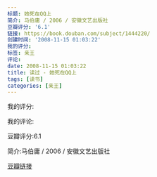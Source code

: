 ```yaml
---
标题: 她死在QQ上
简介: 马伯庸 / 2006 / 安徽文艺出版社
豆瓣评分: '6.1'
链接: https://book.douban.com/subject/1444220/
创建时间: '2008-11-15 01:03:22'
我的评分:
标签: 亲王
评论:
date: 2008-11-15 01:03:22
title: 读过 - 她死在QQ上
tags: [读书]
categories: [亲王]
---
```


我的评分:

我的评论:

豆瓣评分:6.1

简介:马伯庸 / 2006 / 安徽文艺出版社

[豆瓣链接](https://book.douban.com/subject/1444220/)

